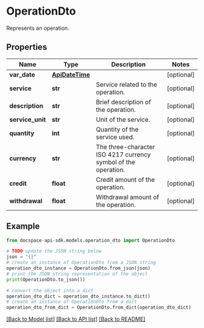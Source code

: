 # OperationDto
Represents an operation.

## Properties

Name | Type | Description | Notes
------------ | ------------- | ------------- | -------------
**var_date** | [**ApiDateTime**](ApiDateTime.md) |  | [optional] 
**service** | **str** | Service related to the operation. | [optional] 
**description** | **str** | Brief description of the operation. | [optional] 
**service_unit** | **str** | Unit of the service. | [optional] 
**quantity** | **int** | Quantity of the service used. | [optional] 
**currency** | **str** | The three-character ISO 4217 currency symbol of the operation. | [optional] 
**credit** | **float** | Credit amount of the operation. | [optional] 
**withdrawal** | **float** | Withdrawal amount of the operation. | [optional] 

## Example

```python
from docspace-api-sdk.models.operation_dto import OperationDto

# TODO update the JSON string below
json = "{}"
# create an instance of OperationDto from a JSON string
operation_dto_instance = OperationDto.from_json(json)
# print the JSON string representation of the object
print(OperationDto.to_json())

# convert the object into a dict
operation_dto_dict = operation_dto_instance.to_dict()
# create an instance of OperationDto from a dict
operation_dto_from_dict = OperationDto.from_dict(operation_dto_dict)
```
[[Back to Model list]](../README.md#documentation-for-models) [[Back to API list]](../README.md#documentation-for-api-endpoints) [[Back to README]](../README.md)


